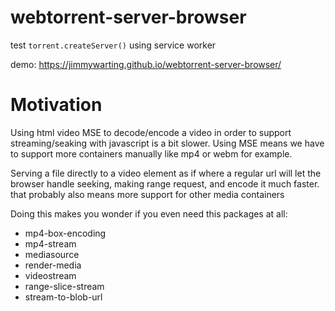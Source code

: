 # webtorrent-server-browser
test `torrent.createServer()` using service worker

demo: https://jimmywarting.github.io/webtorrent-server-browser/

# Motivation
Using html video MSE to decode/encode a video in order to support streaming/seaking with javascript is a bit slower.
Using MSE means we have to support more containers manually like mp4 or webm for example. 

Serving a file directly to a video element as if where a regular url will let the browser handle seeking, making range request, and encode it much faster. that probably also means more support for other media containers

Doing this makes you wonder if you even need this packages at all:

- mp4-box-encoding
- mp4-stream
- mediasource
- render-media
- videostream
- range-slice-stream
- stream-to-blob-url
